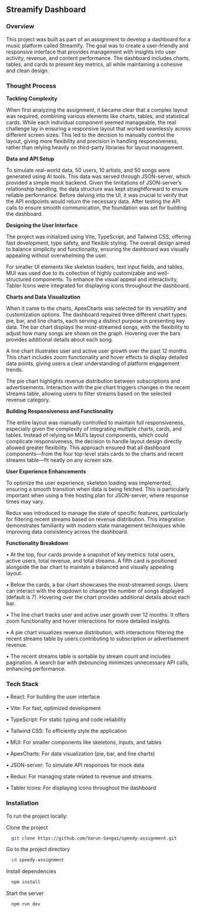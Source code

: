 ## Streamify Dashboard

### Overview

This project was built as part of an assignment to develop a dashboard for a music platform called Streamify. The goal was to create a user-friendly and responsive interface that provides management with insights into user activity, revenue, and content performance. The dashboard includes charts, tables, and cards to present key metrics, all while maintaining a cohesive and clean design.

### Thought Process

**Tackling Complexity**

When first analyzing the assignment, it became clear that a complex layout was required, combining various elements like charts, tables, and statistical cards. While each individual component seemed manageable, the real challenge lay in ensuring a responsive layout that worked seamlessly across different screen sizes. This led to the decision to manually control the layout, giving more flexibility and precision in handling responsiveness, rather than relying heavily on third-party libraries for layout management.

**Data and API Setup**

To simulate real-world data, 50 users, 10 artists, and 50 songs were generated using AI tools. This data was served through JSON-server, which provided a simple mock backend. Given the limitations of JSON-server’s relationship handling, the data structure was kept straightforward to ensure reliable performance. Before delving into the UI, it was crucial to verify that the API endpoints would return the necessary data. After testing the API calls to ensure smooth communication, the foundation was set for building the dashboard.

**Designing the User Interface**

The project was initialized using Vite, TypeScript, and Tailwind CSS, offering fast development, type safety, and flexible styling. The overall design aimed to balance simplicity and functionality, ensuring the dashboard was visually appealing without overwhelming the user.

For smaller UI elements like skeleton loaders, text input fields, and tables, MUI was used due to its collection of highly customizable and well-structured components. To enhance the visual appeal and interactivity, Tabler Icons were integrated for displaying icons throughout the dashboard.

**Charts and Data Visualization**

When it came to the charts, ApexCharts was selected for its versatility and customization options. The dashboard required three different chart types: pie, bar, and line charts, each serving a distinct purpose in presenting key data. The bar chart displays the most-streamed songs, with the flexibility to adjust how many songs are shown on the graph. Hovering over the bars provides additional details about each song.

A line chart illustrates user and active user growth over the past 12 months. This chart includes zoom functionality and hover effects to display detailed data points, giving users a clear understanding of platform engagement trends.

The pie chart highlights revenue distribution between subscriptions and advertisements. Interaction with the pie chart triggers changes in the recent streams table, allowing users to filter streams based on the selected revenue category.

**Building Responsiveness and Functionality**

The entire layout was manually controlled to maintain full responsiveness, especially given the complexity of integrating multiple charts, cards, and tables. Instead of relying on MUI’s layout components, which could complicate responsiveness, the decision to handle layout design directly allowed greater flexibility. This approach ensured that all dashboard components—from the four top-level stats cards to the charts and recent streams table—fit neatly on any screen size.

**User Experience Enhancements**

To optimize the user experience, skeleton loading was implemented, ensuring a smooth transition when data is being fetched. This is particularly important when using a free hosting plan for JSON-server, where response times may vary.

Redux was introduced to manage the state of specific features, particularly for filtering recent streams based on revenue distribution. This integration demonstrates familiarity with modern state management techniques while improving data consistency across the dashboard.

**Functionality Breakdown**

• At the top, four cards provide a snapshot of key metrics: total users, active users, total revenue, and total streams. A fifth card is positioned alongside the bar chart to maintain a balanced and visually 
  appealing layout.

• Below the cards, a bar chart showcases the most-streamed songs. Users can interact with the dropdown to change the number of songs displayed (default is 7). Hovering over the chart provides additional details 
  about each bar.

• The line chart tracks user and active user growth over 12 months. It offers zoom functionality and hover interactions for more detailed insights.

• A pie chart visualizes revenue distribution, with interactions filtering the recent streams table by users contributing to subscription or advertisement revenue.

• The recent streams table is sortable by stream count and includes pagination. A search bar with debouncing minimizes unnecessary API calls, enhancing performance.

### Tech Stack

• React: For building the user interface

• Vite: For fast, optimized development

• TypeScript: For static typing and code reliability

• Tailwind CSS: To efficiently style the application

• MUI: For smaller components like skeletons, inputs, and tables

• ApexCharts: For data visualization (pie, bar, and line charts)

• JSON-server: To simulate API responses for mock data

• Redux: For managing state related to revenue and streams

• Tabler Icons: For displaying icons throughout the dashboard

### Installation

To run the project locally:

Clone the project

```bash
  git clone https://github.com/Varun-Sangai/speedy-assignment.git
```

Go to the project directory

```bash
  cd speedy-assignment
```

Install dependencies

```bash
  npm install
```

Start the server

```bash
  npm run dev
```

